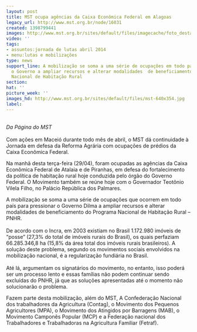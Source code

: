 ```yaml
---
layout: post
title: MST ocupa agências da Caixa Econômica Federal em Alagoas
legacy_url: http://www.mst.org.br/node/16031
created: 1398799441
images: http://www.mst.org.br/sites/default/files/imagecache/foto_destaque/mst-640x354.jpg
video: ''
tags:
- assuntos:jornada de lutas abril 2014
- menu:lutas e mobilizações
type: news
support_line: A mobilização se soma a uma série de ocupações em todo país  para pressionar
  o Governo a ampliar recursos e alterar modalidades  de beneficiamento do Programa
  Nacional de Habitação Rural
section: 
hat: ''
picture_week: ''
images_hd: http://www.mst.org.br/sites/default/files/mst-640x354.jpg
label: 
---
```

<p><br><em>Da Página do MST</em><br><br>Com ações em Maceió durante todo mês de abril, o MST dá continuidade à Jornada em defesa da Reforma Agrária com ocupações de prédios da Caixa Econômica Federal. </p><p>Na manhã desta terça-feira (29/04), foram ocupadas as agências da Caixa Econômica Federal de Atalaia e de Piranhas, em defesa do fortalecimento da política de habitação rural hoje conduzida pelo órgão do Governo Federal. O Movimento também se reúne hoje com o Governador Teotônio Vilela Filho, no Palácio República dos Palmares.</p><p>A mobilização se soma a uma série de ocupações que ocorrem em todo país para pressionar o Governo Dilma a ampliar recursos e alterar modalidades de beneficiamento do Programa Nacional de Habitação Rural – PNHR.<br><br>De acordo com o Incra, em 2003 existiam no Brasil 1.172.980 imóveis de “posse” (27,3% do total de imóveis rurais do Brasil), os quais perfaziam 66.285.346,8 ha (15,8% da área total dos imóveis rurais brasileiros). A solução deste problema, segundo os movimentos sociais envolvidos na mobilização nacional, é a regularização fundiária no Brasil.<br><br>Até lá, argumentam os signatários do movimento, no entanto, isso poderá ser um processo lento e essas famílias não podem continuar sendo excluídas do PNHR, já que as soluções apresentadas até o momento não solucionarão o problema. </p><p>Fazem parte desta mobilização, além do MST, A Confederação Nacional dos trabalhadores da Agricultura (Contag), o Movimento dos Pequenos Agricultores (MPA), o Movimento dos Atingidos por Barragens (MAB), o Movimento Camponês Popular (MCP) e a Federação nacional dos Trabalhadores e Trabalhadoras na Agricultura Familiar (Fetraf).</p>
